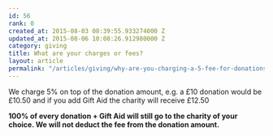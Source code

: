 ```yaml
---
id: 56
rank: 0
created_at: 2015-08-03 08:39:55.933274000 Z
updated_at: 2015-08-06 10:08:26.912980000 Z
category: giving
title: What are your charges or fees?
layout: article
permalink: "/articles/giving/why-are-you-charging-a-5-fee-for-donations/"
---
```

We charge 5% on top of the donation amount, e.g. a £10 donation would be £10.50 and if you add Gift Aid the charity will receive £12.50

<strong> 100% of every donation + Gift Aid will still go to the charity of your choice. We will not deduct the fee from the donation amount.</strong>